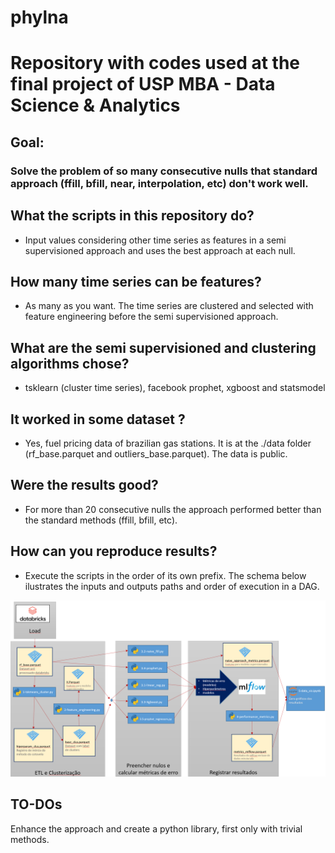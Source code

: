 # phylna

 
# Repository with codes used at the final project of USP MBA - Data Science & Analytics 

## Goal: 
### Solve the problem of so many consecutive nulls that standard approach (ffill, bfill, near, interpolation, etc) don't work well.

## What the scripts in this repository do?
- Input values considering other time series as features in a  semi supervisioned approach and uses the best approach at each null.
## How many time series can be features?
- As many as you want. The time series are clustered and selected with feature engineering before the semi supervisioned approach.

## What are the semi supervisioned and clustering algorithms chose?
- tsklearn (cluster time series), facebook prophet, xgboost and statsmodel

## It worked in some dataset ?
- Yes, fuel pricing data of brazilian gas stations. It is at the ./data folder (rf_base.parquet and outliers_base.parquet). The data is public. 

## Were the results good?
- For more than 20 consecutive nulls the approach performed better than the standard methods (ffill, bfill, etc).

## How can you reproduce results? 
- Execute the scripts in the order of its own prefix. The schema below ilustrates the inputs and outputs paths and order of execution in a DAG.

![Screenshot](workflow.png)



## TO-DOs
 Enhance the approach and create a python library, first only with trivial methods.
